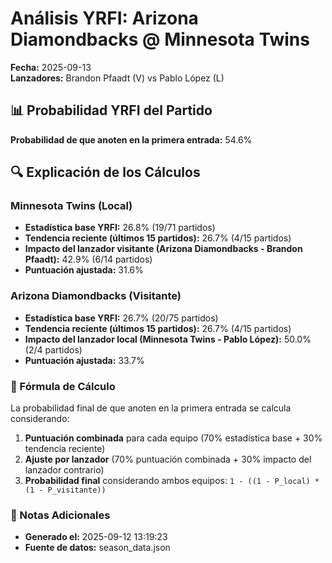 # Análisis YRFI: Arizona Diamondbacks @ Minnesota Twins

**Fecha:** 2025-09-13  
**Lanzadores:** Brandon Pfaadt (V) vs Pablo López (L)

## 📊 Probabilidad YRFI del Partido

**Probabilidad de que anoten en la primera entrada:** 54.6%

## 🔍 Explicación de los Cálculos

### Minnesota Twins (Local)
- **Estadística base YRFI:** 26.8% (19/71 partidos)
- **Tendencia reciente (últimos 15 partidos):** 26.7% (4/15 partidos)
- **Impacto del lanzador visitante (Arizona Diamondbacks - Brandon Pfaadt):** 42.9% (6/14 partidos)
- **Puntuación ajustada:** 31.6%

### Arizona Diamondbacks (Visitante)
- **Estadística base YRFI:** 26.7% (20/75 partidos)
- **Tendencia reciente (últimos 15 partidos):** 26.7% (4/15 partidos)
- **Impacto del lanzador local (Minnesota Twins - Pablo López):** 50.0% (2/4 partidos)
- **Puntuación ajustada:** 33.7%

### 📝 Fórmula de Cálculo

La probabilidad final de que anoten en la primera entrada se calcula considerando:
1. **Puntuación combinada** para cada equipo (70% estadística base + 30% tendencia reciente)
2. **Ajuste por lanzador** (70% puntuación combinada + 30% impacto del lanzador contrario)
3. **Probabilidad final** considerando ambos equipos: `1 - ((1 - P_local) * (1 - P_visitante))`

### 📌 Notas Adicionales

- **Generado el:** 2025-09-12 13:19:23
- **Fuente de datos:** season_data.json
